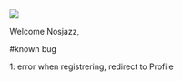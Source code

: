 <img src="https://codeinstitute.s3.amazonaws.com/fullstack/ci_logo_small.png" style="margin: 0;">

Welcome Nosjazz,

#known bug

1: error when registrering, redirect to Profile
